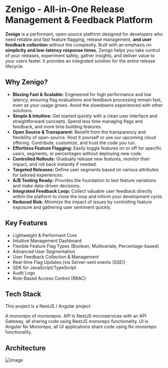 # Zenigo - All-in-One Release Management & Feedback Platform

**Zenigo** is a performant, open-source platform designed for developers who need reliable and fast feature flagging, release management, **and user feedback collection** without the complexity. Built with an emphasis on **simplicity and low-latency response times**, Zenigo helps you take control of your releases, experiment safely, gather insights, and deliver value to your users faster. It provides an integrated solution for the entire release lifecycle.

## Why Zenigo?

*   **Blazing Fast & Scalable:** Engineered for high performance and low latency, ensuring flag evaluations and feedback processing remain fast, even as your usage grows. Avoid the slowdowns experienced with other solutions.
*   **Simple & Intuitive:** Get started quickly with a clean user interface and straightforward concepts. Spend less time managing flags and feedback, and more time building features.
*   **Open Source & Transparent:** Benefit from the transparency and flexibility of open-source. Host it yourself or use our upcoming cloud offering. Contribute, customize, and trust the code you run.
*   **Effortless Feature Flagging:** Easily toggle features on or off for specific users, segments, or percentages without deploying new code.
*   **Controlled Rollouts:** Gradually release new features, monitor their impact, and roll back instantly if needed.
*   **Targeted Releases:** Define user segments based on various attributes for tailored experiences.
*   **A/B Testing Ready:** Provides the foundation to test feature variations and make data-driven decisions.
*   **Integrated Feedback Loop:** Collect valuable user feedback directly within the platform to close the loop and inform your development cycle.
*   **Reduced Risk:** Minimize the impact of issues by controlling feature exposure and gathering user sentiment quickly.

## Key Features

*   Lightweight & Performant Core
*   Intuitive Management Dashboard
*   Flexible Feature Flag Types (Boolean, Multivariate, Percentage-based)
*   Advanced User Segmentation
*   User Feedback Collection & Management
*   Real-time Flag Updates (via Server-sent events (SSE))
*   SDK for JavaScript/TypeScript
*   Audit Logs
*   Role-Based Access Control (RBAC)

## Tech Stack
This project is a NestJS / Angular project.

A monorepo of monorepos.
API is NestJS microservices with an API Gateway, all sharing code using NestJS monorepo functionality.
UI is Angular Nx Monorepo, all UI applications share code using Nx monorepo functionality.

## Architecture
![image](https://github.com/user-attachments/assets/87433a88-871e-46c2-978f-48c25e06f09d)
